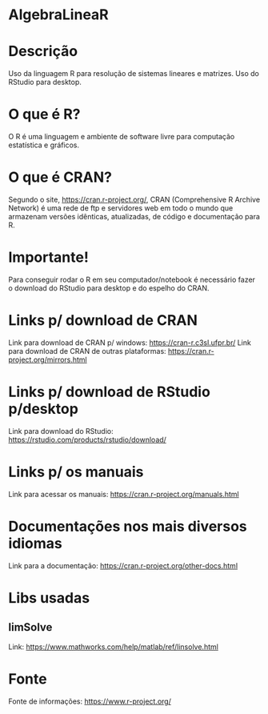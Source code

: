 # AlgebraLineaR

# Descrição

Uso da linguagem R para resolução de sistemas lineares e matrizes.
Uso do RStudio para desktop.

# O que é R?

O R é uma linguagem e ambiente de software livre para computação estatística e gráficos.

# O que é CRAN?

Segundo o site, https://cran.r-project.org/, CRAN (Comprehensive R Archive Network) é uma rede de ftp e servidores web em todo o mundo que armazenam versões idênticas, atualizadas, de código e documentação para R.


# Importante!

Para conseguir rodar o R em seu computador/notebook é necessário fazer o download do RStudio para desktop e do espelho do CRAN.

# Links p/ download de CRAN

Link para download de CRAN p/ windows: https://cran-r.c3sl.ufpr.br/
Link para download de CRAN de outras plataformas: https://cran.r-project.org/mirrors.html

# Links p/ download de RStudio p/desktop

Link para download do RStudio: https://rstudio.com/products/rstudio/download/

# Links p/ os manuais
Link para acessar os manuais: https://cran.r-project.org/manuals.html

# Documentações nos mais diversos idiomas

Link para a documentação: https://cran.r-project.org/other-docs.html

# Libs usadas
## limSolve

Link: https://www.mathworks.com/help/matlab/ref/linsolve.html


# Fonte

Fonte de informações: https://www.r-project.org/


